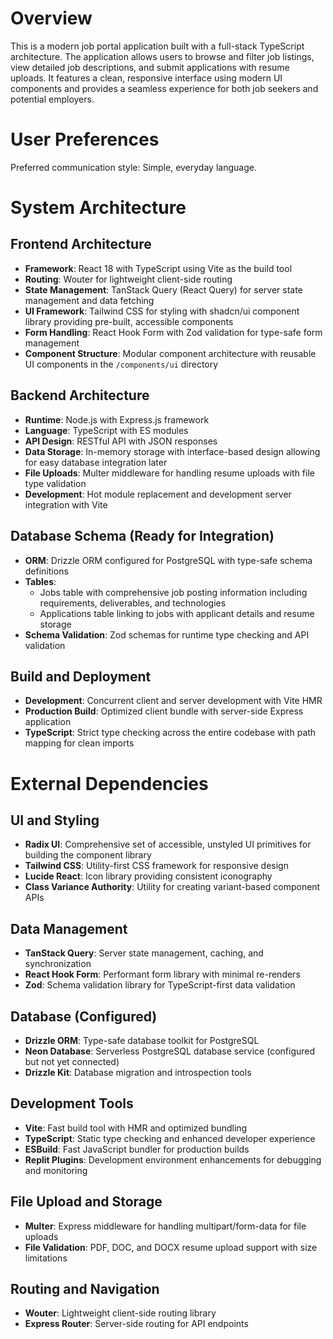 # Overview

This is a modern job portal application built with a full-stack TypeScript architecture. The application allows users to browse and filter job listings, view detailed job descriptions, and submit applications with resume uploads. It features a clean, responsive interface using modern UI components and provides a seamless experience for both job seekers and potential employers.

# User Preferences

Preferred communication style: Simple, everyday language.

# System Architecture

## Frontend Architecture
- **Framework**: React 18 with TypeScript using Vite as the build tool
- **Routing**: Wouter for lightweight client-side routing
- **State Management**: TanStack Query (React Query) for server state management and data fetching
- **UI Framework**: Tailwind CSS for styling with shadcn/ui component library providing pre-built, accessible components
- **Form Handling**: React Hook Form with Zod validation for type-safe form management
- **Component Structure**: Modular component architecture with reusable UI components in the `/components/ui` directory

## Backend Architecture
- **Runtime**: Node.js with Express.js framework
- **Language**: TypeScript with ES modules
- **API Design**: RESTful API with JSON responses
- **Data Storage**: In-memory storage with interface-based design allowing for easy database integration later
- **File Uploads**: Multer middleware for handling resume uploads with file type validation
- **Development**: Hot module replacement and development server integration with Vite

## Database Schema (Ready for Integration)
- **ORM**: Drizzle ORM configured for PostgreSQL with type-safe schema definitions
- **Tables**: 
  - Jobs table with comprehensive job posting information including requirements, deliverables, and technologies
  - Applications table linking to jobs with applicant details and resume storage
- **Schema Validation**: Zod schemas for runtime type checking and API validation

## Build and Deployment
- **Development**: Concurrent client and server development with Vite HMR
- **Production Build**: Optimized client bundle with server-side Express application
- **TypeScript**: Strict type checking across the entire codebase with path mapping for clean imports

# External Dependencies

## UI and Styling
- **Radix UI**: Comprehensive set of accessible, unstyled UI primitives for building the component library
- **Tailwind CSS**: Utility-first CSS framework for responsive design
- **Lucide React**: Icon library providing consistent iconography
- **Class Variance Authority**: Utility for creating variant-based component APIs

## Data Management
- **TanStack Query**: Server state management, caching, and synchronization
- **React Hook Form**: Performant form library with minimal re-renders
- **Zod**: Schema validation library for TypeScript-first data validation

## Database (Configured)
- **Drizzle ORM**: Type-safe database toolkit for PostgreSQL
- **Neon Database**: Serverless PostgreSQL database service (configured but not yet connected)
- **Drizzle Kit**: Database migration and introspection tools

## Development Tools
- **Vite**: Fast build tool with HMR and optimized bundling
- **TypeScript**: Static type checking and enhanced developer experience
- **ESBuild**: Fast JavaScript bundler for production builds
- **Replit Plugins**: Development environment enhancements for debugging and monitoring

## File Upload and Storage
- **Multer**: Express middleware for handling multipart/form-data for file uploads
- **File Validation**: PDF, DOC, and DOCX resume upload support with size limitations

## Routing and Navigation
- **Wouter**: Lightweight client-side routing library
- **Express Router**: Server-side routing for API endpoints